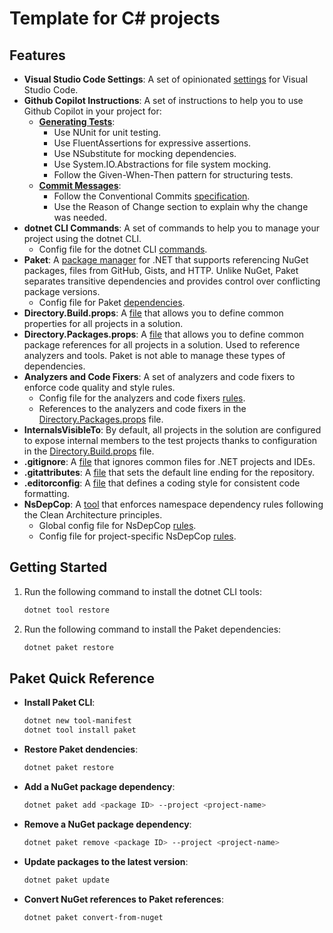 # Template for C# projects

## Features

- **Visual Studio Code Settings**: A set of opinionated [settings](../.vscode/settings.json) for Visual Studio Code.
- **Github Copilot Instructions**: A set of instructions to help you to use Github Copilot in your project for:
  - **[Generating Tests](../.github/copilot-instructions/copilot-test-instructions.md)**:
    - Use NUnit for unit testing.
    - Use FluentAssertions for expressive assertions.
    - Use NSubstitute for mocking dependencies.
    - Use System.IO.Abstractions for file system mocking.
    - Follow the Given-When-Then pattern for structuring tests.
  - **[Commit Messages](../.github/copilot-instructions/copilot-commit-instructions.md)**:
    - Follow the Conventional Commits [specification](https://www.conventionalcommits.org).
    - Use the Reason of Change section to explain why the change was needed.
- **dotnet CLI Commands**: A set of commands to help you to manage your project using the dotnet CLI.
  - Config file for the dotnet CLI [commands](../.config/dotnet-tools.json).
- **Paket**: A [package manager](https://fsprojects.github.io/Paket/index.html) for .NET that supports referencing NuGet packages, files from GitHub, Gists, and HTTP. Unlike NuGet, Paket separates transitive dependencies and provides control over conflicting package versions.
  - Config file for Paket [dependencies](../paket.dependencies).
- **Directory.Build.props**: A [file](../Directory.Build.props) that allows you to define common properties for all projects in a solution.
- **Directory.Packages.props**: A [file](../Directory.Packages.props) that allows you to define common package references for all projects in a solution. Used to reference analyzers and tools. Paket is not able to manage these types of dependencies.
- **Analyzers and Code Fixers**: A set of analyzers and code fixers to enforce code quality and style rules.
  - Config file for the analyzers and code fixers [rules](../.editorconfig).
  - References to the analyzers and code fixers in the [Directory.Packages.props](../Directory.Packages.props) file.
- **InternalsVisibleTo**: By default, all projects in the solution are configured to expose internal members to the test projects thanks to configuration in the [Directory.Build.props](../Directory.Build.props) file.
- **.gitignore**: A [file](../.gitignore) that ignores common files for .NET projects and IDEs.
- **.gitattributes**: A [file](../.gitattributes) that sets the default line ending for the repository.
- **.editorconfig**: A [file](../.editorconfig) that defines a coding style for consistent code formatting.
- **NsDepCop**: A [tool](https://github.com/realvizu/NsDepCop) that enforces namespace dependency rules following the Clean Architecture principles.
  - Global config file for NsDepCop [rules](../NsDepCop.json).
  - Config file for project-specific NsDepCop [rules](../src/Example/config.nsdepcop).

## Getting Started

1. Run the following command to install the dotnet CLI tools:

    ```bash
    dotnet tool restore
    ```
  
2. Run the following command to install the Paket dependencies:

    ```bash
    dotnet paket restore
    ```

## Paket Quick Reference

- **Install Paket CLI**:

    ```bash
    dotnet new tool-manifest
    dotnet tool install paket
    ```

- **Restore Paket dendencies**:

    ```bash
    dotnet paket restore
    ```

- **Add a NuGet package dependency**:

    ```bash
    dotnet paket add <package ID> --project <project-name>
    ```

- **Remove a NuGet package dependency**:

    ```bash
    dotnet paket remove <package ID> --project <project-name>
    ```

- **Update packages to the latest version**:

    ```bash
    dotnet paket update
    ```

- **Convert NuGet references to Paket references**:

    ```bash
    dotnet paket convert-from-nuget
    ```
